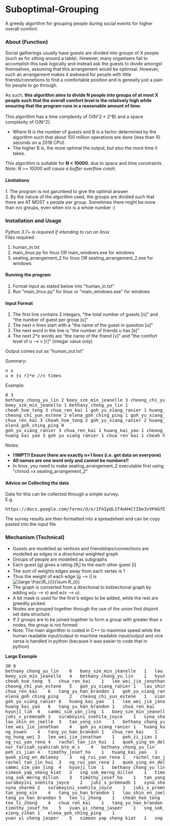# Suboptimal-Grouping
A greedy algorithm for grouping people during social events for higher overall comfort.

<h3>About (Function)</h3>
Social gatherings usually have guests are divided into groups of X people (such as for sitting around a table). However, many organisers fail to accomplish this task logically and instead ask the guests to divide amongst themselves, assuming that this arrangement would be optimsal. However, such an arrangement makes it awkward for people with little friends/connetions to find a comfortable position and is geneally just a pain for people to go through.<br>

As such, <b>this algorithm aims to divide N people into groups of at most X people such that the overall comfort level is the relatively high while ensuring that the program runs in a reasonable amount of time.</b>
<br><br>
This algorithm has a time complexity of O(N^2 * 2^B) and a space complexity of O(N^2).<br>
<ul>
  <li>Where N is the number of guests and B is a factor determined by the algorithm such that about 100 million operations are done (less than 10 seconds on a 2018 CPU). </li>
  <li>The higher B is, the more optimal the output, but also the more time it takes.</li>
  </ul>
This algorithm is suitable for <b>N < 10000.</b> due to space and time constraints.<br> <i>Note: N >= 10000 will cause a buffer overflow crash.</i><br>

<h4>Limitations</h3>
1. The program is not garunteed to give the optimal answer<br>
2. By the nature of the algorithm used, the groups are divided such that there are AT MOST x people per group. Sometimes there might be more than n/x groups, even when n/x is a whole number :(<br>

<h3>Installation and Usage</h3>
<i>Python 3.7+ is required if intending to run on linux</i><br>
Files required:
<ol>
  <li>human_in.txt</li>
  <li>main_linux.py for linux OR main_windows.exe for windows</li>
  <li>seating_arrangement_2 for linux OR seating_arrangement_2.exe for windows</li>
</ol>

<h4>Running the program</h4>
<ol>
  <li>Format input as stated below into "human_in.txt"</li>
  <li>Run "main_linux.py" for linux or "main_windows.exe" for windows</li>
</ol>

<h4>Input Format</h4>
<ol>
  <li>The first line contains 2 integars, "the total number of guests [n]" and "the number of guest per group [x]"</li>
  <li>The next n lines start with a "the name of the guest in question [u]"</li>
  <li>The next word in the line is "the number of friends u has [e]"</li>
  <li>The next 2*e words are "the name of the friend [v]" and "the comfort level of u --> v [r]" (integar value only)</li>
</ol>

Output comes out as "human_out.txt"<br>

Summary:
<pre>
n x
u e {v r}*e //n times
</pre>
Example:
<pre>
8 3
bethany_chong_yu_lin 2 boey_sze_min_jeanelle 3 cheong_chi_yun_estene 1
boey_sze_min_jeanelle 1 bethany_chong_yu_lin 1
cheah_hoe_teng 3 chua_ren_kai 1 goh_yu_xiang_ranier 1 huang_kai_yao 1
cheong_chi_yun_estene 2 elena_goh_ching_ping 1 goh_yu_xiang_ranier 1
chua_ren_kai 3 cheah_hoe_teng 2 goh_yu_xiang_ranier 2 huang_kai_yao 2
elena_goh_ching_ping 0
goh_yu_xiang_ranier 3 chua_ren_kai 1 huang_kai_yao 1 cheong_chi_yun_estene 1
huang_kai_yao 3 goh_yu_xiang_ranier 1 chua_ren_kai 1 cheah_hoe_teng 1
</pre>
  
 Notes:<br>
<ul>
  <li><b> !!IMPT!! Ensure there are exactly n+1 lines (i.e. get data on everyone)</b></li>
  <li><b>All names are one word only and cannot be numbers!! </b></li>
  <li>In linux, you need to make seating_arrangement_2 executable first using "chmod +x seating_arrangement_2"</li>
</ul>

<h4>Advice on Collecting the data</h4>
Data for this can be collected through a simple survey.<br>
E.g.
<pre>https://docs.google.com/forms/d/e/1FAIpQLSf4oH4CtIbe3vVPAGfDO4xeAFMzXXen8OvSN6lIEeLMYj5WDg/viewform</pre>

The survey results are then formatted into a spreadsheet and can be copy pasted into the input file

<h3>Mechanism (Technical)</h3>
<ul>
  <li>Guests are modelled as vertices and friendships/connections are modelled as edges in a directional weighted graph</li>
  <li>Groups of people are modelled as subgraphs</li>
  <li>Each guest [g] gives a rating [R<sub>i</sub>] to the each other guest [i]</li>
  <li>The sum of weights edges away from each vertex is 1</li>
  <li>Thus the weight of each edge [g --> i] is 
  <img src="https://latex.codecogs.com/svg.latex?\dpi{300}&space;\large&space;\frac{R_{i}}{\sum&space;R_{i}}" title="\large \frac{R_{i}}{\sum R_{i}}" /></li>
  <li>The graph is converted from a directional to bidirectional graph by adding w(u --> v) and w(v --> u).</li>
  <li>A bit mask is used for the first b edges to be added, while the rest are greedily picked.</li>
  <li>Nodes are grouped together through the use of the union find disjoint set data structure.</li>
  <li>If 2 groups are to be joined together to form a group with greater than x nodes, the group is not formed</li>
  <li>Note: The main algorithm is coded in C++ to maximise speed while the human readable input/output to machine readable input/output and vice versa is handled in python (because it was easier to code that in python).</li>
</ul>

<b>Large Example</b>
<pre>
30 6
bethany_chong_yu_lin	6	boey_sze_min_jeanelle	1	lau_shin_en_joelle	1	nur_farisah_syahirah_bte_m_s	1	tan_yong_xin	1	hyunji_lim	1	sammi_sim_yan_jing	1
boey_sze_min_jeanelle	4	bethany_chong_yu_lin	1	hyunji_lim	1	sammi_sim_yan_jing	1	nur_farisah_syahirah_bte_m_s	1				
cheah_hoe_teng	5	chua_ren_kai	1	lee_wei_jie_jonathan	1	peh_zi_jian	1	yuan_yi_cheng_jasper	1	timothy_josef_ho	1		
cheong_chi_yun_estene	5	goh_yu_xiang_ranier	1	lau_shin_en_joelle	1	quek_ying_en_delaney	1	rachel_tan_jin_hui	1	ng_rui_yan_rena	1		
chua_ren_kai	6	tang_yu_han_brandon	1	goh_yu_xiang_ranier	1	cheah_hoe_teng	1	huang_kai_yao	1	ng_eswen	1	teo_li_zhong	1
elena_goh_ching_ping	2	cheong_chi_yun_estene	1	xiong_zihan	1								
goh_yu_xiang_ranier	6	huang_kai_yao	1	lee_wei_jie_jonathan	1	simeon_yap_sheng_kiat	1	sng_sok_merng_dillon	1	simeon_yap_sheng_kiat	1	chua_ren_kai	1
huang_kai_yao	6	tang_yu_han_brandon	1	chua_ren_kai	1	goh_yu_xiang_ranier	1	ng_hung_wei	1	timothy_josef_ho	1	lee_wei_jie_jonathan	1
hyunji_lim	4	sammi_sim_yan_jing	1	boey_sze_min_jeanelle	1	bethany_chong_yu_lin	1	nur_farisah_syahirah_bte_m_s	1				
juhi_s_premnadh	3	suraboyini_snehita_joyce	1	syna_sharma	1	bethany_chong_yu_lin	1						
lau_shin_en_joelle	3	tan_yong_xin	1	bethany_chong_yu_lin	1	ng_eswen	1						
lee_wei_jie_jonathan	4	goh_yu_xiang_ranier	1	huang_kai_yao	1	simeon_yap_sheng_kiat	1	sng_sok_merng_dillon	1				
ng_eswen	4	tang_yu_han_brandon	1	chua_ren_kai	1	tan_yong_xin	1	lau_shin_en_joelle	1				
ng_hung_wei	3	lee_wei_jie_jonathan	1	peh_zi_jian	1	sng_sok_merng_dillon	1						
ng_rui_yan_rena	4	rachel_tan_jin_hui	1	quek_ying_en_delaney	1	cheong_chi_yun_estene	1	peh_zi_jian	1				
nur_farisah_syahirah_bte_m_s	4	bethany_chong_yu_lin	1	boey_sze_min_jeanelle	1	hyunji_lim	1	sammi_sim_yan_jing	1				
peh_zi_jian	4	timothy_josef_ho	1	huang_kai_yao	1	lee_wei_jie_jonathan	1	ng_rui_yan_rena	1				
quek_ying_en_delaney	3	ng_rui_yan_rena	1	rachel_tan_jin_hui	1	cheong_chi_yun_estene	1						
rachel_tan_jin_hui	3	ng_rui_yan_rena	1	quek_ying_en_delaney	1	cheong_chi_yun_estene	1						
sammi_sim_yan_jing	4	hyunji_lim	1	bethany_chong_yu_lin	1	boey_sze_min_jeanelle	1	nur_farisah_syahirah_bte_m_s	1				
simeon_yap_sheng_kiat	3	sng_sok_merng_dillon	1	timothy_josef_ho	1	teo_li_zhong	1						
sng_sok_merng_dillon	3	timothy_josef_ho	1	tan_yong_xin	1	simeon_yap_sheng_kiat	1						
suraboyini_snehita_joyce	2	juhi_s_premnadh	1	syna_sharma	1								
syna_sharma	2	suraboyini_snehita_joyce	1	juhi_s_premnadh	1								
tan_yong_xin	4	tang_yu_han_brandon	1	lau_shin_en_joelle	1	ng_eswen	1	bethany_chong_yu_lin	1				
tang_yu_han_brandon	5	teo_li_zhong	1	cheah_hoe_teng	1	chua_ren_kai	1	goh_yu_xiang_ranier	1	ng_eswen	1		
teo_li_zhong	4	chua_ren_kai	1	tang_yu_han_brandon	1	timothy_josef_ho	1	cheah_hoe_teng	1				
timothy_josef_ho	5	yuan_yi_cheng_jasper	1	sng_sok_merng_dillon	1	peh_zi_jian	1	lee_wei_jie_jonathan	1	huang_kai_yao	1		
xiong_zihan	1	elena_goh_ching_ping	1										
yuan_yi_cheng_jasper	5	simeon_yap_sheng_kiat	1	sng_sok_merng_dillon	1	teo_li_zhong	1	chua_ren_kai	1	cheah_hoe_teng	1		
</pre>
